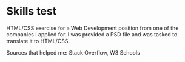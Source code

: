 # Skills test

HTML/CSS exercise for a Web Development position from one of the companies I applied for. I was provided a PSD file and was tasked to translate it to HTML/CSS.

Sources that helped me: Stack Overflow, W3 Schools
